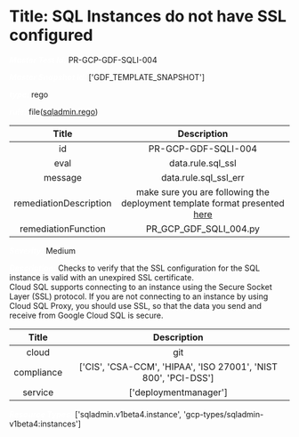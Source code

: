 



# Title: SQL Instances do not have SSL configured


***<font color="white">Master Test Id:</font>*** PR-GCP-GDF-SQLI-004

***<font color="white">Master Snapshot Id:</font>*** ['GDF_TEMPLATE_SNAPSHOT']

***<font color="white">type:</font>*** rego

***<font color="white">rule:</font>*** file([sqladmin.rego])  
  
  
  
  

|Title|Description|
| :---: | :---: |
|id|PR-GCP-GDF-SQLI-004|
|eval|data.rule.sql_ssl|
|message|data.rule.sql_ssl_err|
|remediationDescription|make sure you are following the deployment template format presented <a href='https://cloud.google.com/sql/docs/mysql/admin-api/rest/v1beta4/instances' target='_blank'>here</a>|
|remediationFunction|PR_GCP_GDF_SQLI_004.py|


***<font color="white">Severity:</font>*** Medium

***<font color="white">Description:</font>*** Checks to verify that the SSL configuration for the SQL instance is valid with an unexpired SSL certificate.<br>         Cloud SQL supports connecting to an instance using the Secure Socket Layer (SSL) protocol. If you are not connecting to an instance by using Cloud SQL Proxy, you should use SSL, so that the data you send and receive from Google Cloud SQL is secure.  
  
  

|Title|Description|
| :---: | :---: |
|cloud|git|
|compliance|['CIS', 'CSA-CCM', 'HIPAA', 'ISO 27001', 'NIST 800', 'PCI-DSS']|
|service|['deploymentmanager']|


***<font color="white">Resource Types:</font>*** ['sqladmin.v1beta4.instance', 'gcp-types/sqladmin-v1beta4:instances']


[sqladmin.rego]: https://github.com/prancer-io/prancer-compliance-test/tree/master/google/iac/sqladmin.rego
